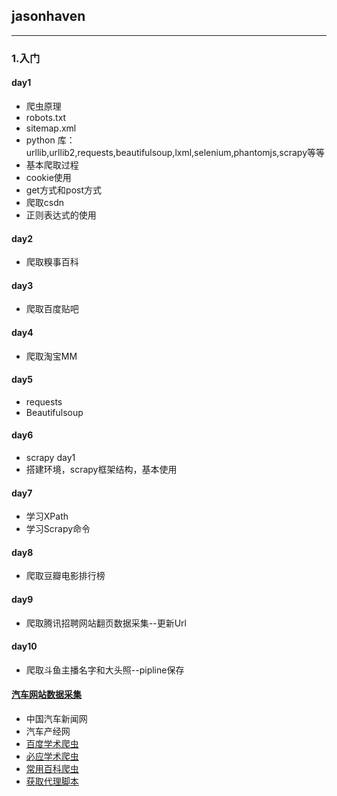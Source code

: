## jasonhaven
---
### 1.入门
#### day1
- 爬虫原理
- robots.txt
- sitemap.xml
- python 库：urllib,urllib2,requests,beautifulsoup,lxml,selenium,phantomjs,scrapy等等
- 基本爬取过程
- cookie使用
- get方式和post方式
- 爬取csdn
- 正则表达式的使用
#### day2
- 爬取糗事百科
#### day3
- 爬取百度贴吧
#### day4
- 爬取淘宝MM
#### day5
- requests
- Beautifulsoup
#### day6
- scrapy day1
- 搭建环境，scrapy框架结构，基本使用

#### day7
- 学习XPath
- 学习Scrapy命令

#### day8
- 爬取豆瓣电影排行榜

#### day9
- 爬取腾讯招聘网站翻页数据采集--更新Url



#### day10
- 爬取斗鱼主播名字和大头照--pipline保存

#### [汽车网站数据采集](https://github.com/jasonhavenD/DJH-CarCrawler)
- 中国汽车新闻网
- 汽车产经网
- [百度学术爬虫](https://github.com/jasonhavenD/Scholar)
- [必应学术爬虫](https://github.com/jasonhavenD/Scholar)
- [常用百科爬虫](https://github.com/jasonhavenD/Baike)
- [获取代理脚本](https://github.com/jasonhavenD/DJH-Spider/blob/master/gen_proxy.py)


